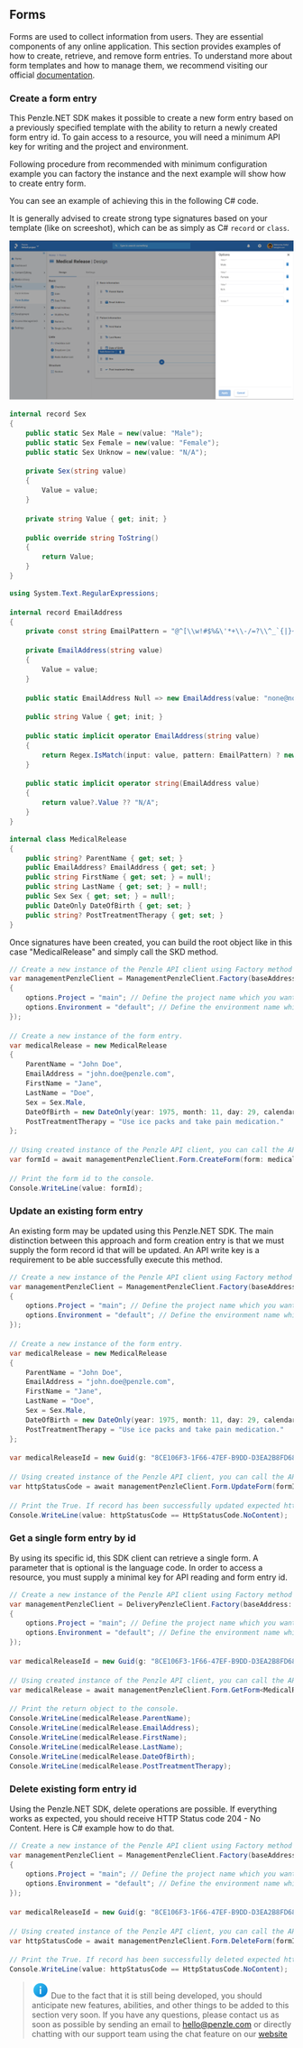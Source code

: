 ## **Forms**

Forms are used to collect information from users. They are essential components of any online application. This section provides examples of how to create, retrieve, and remove form entries. To understand more about form templates and how to manage them, we recommend visiting our official [documentation](https://docs.penzle.com/).

### **Create a form entry**
This Penzle.NET SDK makes it possible to create a new form entry based on a previously specified template with the ability to return a newly created form entry id. To gain access to a resource, you will need a minimum API key for writing and the project and environment. 

Following procedure from recommended with minimum configuration example you can factory the instance and the next example will show how to create entry form.

You can see an example of achieving this in the following C# code.

It is generally advised to create strong type signatures based on your template (like on screeshot), which can be as simply as C# `record` or `class`.

![medical-release](../images/medical-release.png)

```csharp
internal record Sex
{
    public static Sex Male = new(value: "Male");
    public static Sex Female = new(value: "Female");
    public static Sex Unknow = new(value: "N/A");

    private Sex(string value)
    {
        Value = value;
    }

    private string Value { get; init; }

    public override string ToString()
    {
        return Value;
    }
}
```

```csharp
using System.Text.RegularExpressions;

internal record EmailAddress
{
    private const string EmailPattern = "@^[\\w!#$%&\'*+\\-/=?\\^_`{|}~]+(\\.[\\w!#$%&\'*+\\-/=?\\^_`{|}~]+)*((([\\-\\w]+\\.)+[a-zA-Z]{2,4})|(([0-9]{1,3}\\.){3}[0-9]{1,3}))\\z";

    private EmailAddress(string value)
    {
        Value = value;
    }

    public static EmailAddress Null => new EmailAddress(value: "none@none.com");

    public string Value { get; init; }

    public static implicit operator EmailAddress(string value)
    {
        return Regex.IsMatch(input: value, pattern: EmailPattern) ? new EmailAddress(value: value) : Null;
    }

    public static implicit operator string(EmailAddress value)
    {
        return value?.Value ?? "N/A";
    }
}

```
```csharp
internal class MedicalRelease
{
    public string? ParentName { get; set; }
    public EmailAddress? EmailAddress { get; set; }
    public string FirstName { get; set; } = null!;
    public string LastName { get; set; } = null!;
    public Sex Sex { get; set; } = null!;
    public DateOnly DateOfBirth { get; set; }
    public string? PostTreatmentTherapy { get; set; }
}
```
Once signatures have been created, you can build the root object like in this case "MedicalRelease" and simply call the SKD method.

```csharp
// Create a new instance of the Penzle API client using Factory method ans passing API address and API key.
var managementPenzleClient = ManagementPenzleClient.Factory(baseAddress: uri, apiManagementKey: apiKey, apiOptions: options =>
{
    options.Project = "main"; // Define the project name which you want to use.
    options.Environment = "default"; // Define the environment name which you want to use for the project.
});

// Create a new instance of the form entry.
var medicalRelease = new MedicalRelease
{
    ParentName = "John Doe",
    EmailAddress = "john.doe@penzle.com",
    FirstName = "Jane",
    LastName = "Doe",
    Sex = Sex.Male,
    DateOfBirth = new DateOnly(year: 1975, month: 11, day: 29, calendar: new GregorianCalendar(type: GregorianCalendarTypes.USEnglish)),
    PostTreatmentTherapy = "Use ice packs and take pain medication."
};

// Using created instance of the Penzle API client, you can call the API methods for creating the form entry.
var formId = await managementPenzleClient.Form.CreateForm(form: medicalRelease, CancellationToken.None);

// Print the form id to the console.
Console.WriteLine(value: formId);
```

### **Update an existing form entry**

An existing form may be updated using this Penzle.NET SDK. The main distinction between this approach and form creation entry is that we must supply the form record id that will be updated. An API write key is a requirement to be able successfully execute this method.

```csharp
// Create a new instance of the Penzle API client using Factory method ans passing API address and API key.
var managementPenzleClient = ManagementPenzleClient.Factory(baseAddress: uri, apiManagementKey: apiKey, apiOptions: options =>
{
    options.Project = "main"; // Define the project name which you want to use.
    options.Environment = "default"; // Define the environment name which you want to use for the project.
});

// Create a new instance of the form entry.
var medicalRelease = new MedicalRelease
{
    ParentName = "John Doe",
    EmailAddress = "john.doe@penzle.com",
    FirstName = "Jane",
    LastName = "Doe",
    Sex = Sex.Male,
    DateOfBirth = new DateOnly(year: 1975, month: 11, day: 29, calendar: new GregorianCalendar(type: GregorianCalendarTypes.USEnglish)),
    PostTreatmentTherapy = "Use ice packs and take pain medication."
};

var medicalReleaseId = new Guid(g: "8CE106F3-1F66-47EF-B9DD-D3EA2B8FD686");

// Using created instance of the Penzle API client, you can call the API methods for creating the form entry.
var httpStatusCode = await managementPenzleClient.Form.UpdateForm(formId: medicalReleaseId, form: medicalRelease, cancellationToken: CancellationToken.None);

// Print the True. If record has been successfully updated expected http status code is 204.
Console.WriteLine(value: httpStatusCode == HttpStatusCode.NoContent);
```

### **Get a single form entry by id**

By using its specific id, this SDK client can retrieve a single form. A parameter that is optional is the language code. In order to access a resource, you must supply a minimal key for API reading and form entry id.

```csharp
// Create a new instance of the Penzle API client using Factory method ans passing API address and API key.
var managementPenzleClient = DeliveryPenzleClient.Factory(baseAddress: uri, apiDeliveryKey: apiKey, apiOptions: options =>
{
    options.Project = "main"; // Define the project name which you want to use.
    options.Environment = "default"; // Define the environment name which you want to use for the project.
});

var medicalReleaseId = new Guid(g: "8CE106F3-1F66-47EF-B9DD-D3EA2B8FD686");

// Using created instance of the Penzle API client, you can call the API methods for creating the form entry.
var medicalRelease = await managementPenzleClient.Form.GetForm<MedicalRelease>(medicalReleaseId, language: "en-US", CancellationToken.None);

// Print the return object to the console.
Console.WriteLine(medicalRelease.ParentName);
Console.WriteLine(medicalRelease.EmailAddress);
Console.WriteLine(medicalRelease.FirstName);
Console.WriteLine(medicalRelease.LastName);
Console.WriteLine(medicalRelease.DateOfBirth);
Console.WriteLine(medicalRelease.PostTreatmentTherapy);
```

### **Delete existing form entry id** 

Using the Penzle.NET SDK, delete operations are possible. If everything works as expected, you should receive HTTP Status code 204 - No Content. Here is C# example how to do that.

```csharp
// Create a new instance of the Penzle API client using Factory method ans passing API address and API key.
var managementPenzleClient = ManagementPenzleClient.Factory(baseAddress: uri, apiManagementKey: apiKey, apiOptions: options =>
{
    options.Project = "main"; // Define the project name which you want to use.
    options.Environment = "default"; // Define the environment name which you want to use for the project.
});

var medicalReleaseId = new Guid(g: "8CE106F3-1F66-47EF-B9DD-D3EA2B8FD686");

// Using created instance of the Penzle API client, you can call the API methods for creating the form entry.
var httpStatusCode = await managementPenzleClient.Form.DeleteForm(formId: medicalReleaseId, cancellationToken: CancellationToken.None);

// Print the True. If record has been successfully deleted expected http status code is 204.
Console.WriteLine(value: httpStatusCode == HttpStatusCode.NoContent);
```

> ![s](../images/info.svg) Due to the fact that it is still being developed, you should anticipate new features, abilities, and other things to be added to this section very soon. If you have any questions, please contact us as soon as possible by sending an email to hello@penzle.com or directly chatting with our support team using the chat feature on our [website](https://www.penzle.com)